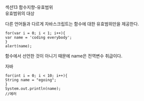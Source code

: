 섹션13 함수지향-유효범위	
유효범위의 대상

다른 언어들과 다르게 자바스크립트는 함수에 대한 유효범위만을 제공한다.
```
for(var i = 0; i < 1; i++){
var name = 'coding everybody';
}
alert(name);
```
함수에서 선언한 것이 아니기 때문에 name은 전역변수 취급이다.

자바
```
for(int i = 0; i < 10; i++){
String name = "egoing";
}
System.out.println(name);
//에러
```
